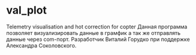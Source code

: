 # val_plot
Telemetry visualisation and hot correction for copter
Данная программа позволяет визуализировать данные в грамфик а так же отправлять данные через com-порт.
Разработчик Виталий Горудко при поддержке Александра Соколовского. 
